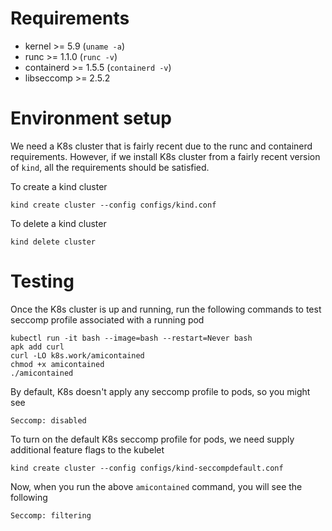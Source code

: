 # Requirements

- kernel >= 5.9 (`uname -a`)
- runc >= 1.1.0 (`runc -v`)
- containerd >= 1.5.5 (`containerd -v`)
- libseccomp >= 2.5.2

# Environment setup

We need a K8s cluster that is fairly recent due to the runc and containerd
requirements. However, if we install K8s cluster from a fairly recent version
of `kind`, all the requirements should be satisfied.

To create a kind cluster
```
kind create cluster --config configs/kind.conf
```

To delete a kind cluster
```
kind delete cluster
```

# Testing

Once the K8s cluster is up and running, run the following commands to test
seccomp profile associated with a running pod

```
kubectl run -it bash --image=bash --restart=Never bash
apk add curl
curl -LO k8s.work/amicontained
chmod +x amicontained
./amicontained
```

By default, K8s doesn't apply any seccomp profile to pods, so you might see
```
Seccomp: disabled
```

To turn on the default K8s seccomp profile for pods, we need supply additional
feature flags to the kubelet
```
kind create cluster --config configs/kind-seccompdefault.conf
```

Now, when you run the above `amicontained` command, you will see the following
```
Seccomp: filtering
```
